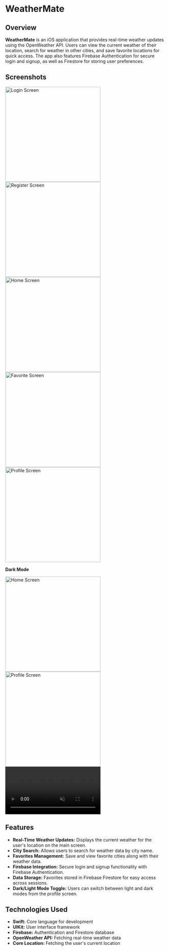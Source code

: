 # WeatherMate

## Overview

**WeatherMate**  is an iOS application that provides real-time weather updates using the OpenWeather API. Users can view the current weather of their location, search for weather in other cities, and save favorite locations for quick access. The app also features Firebase Authentication for secure login and signup, as well as Firestore for storing user preferences.

## Screenshots

<img src="WeatherMate/Screenshots/loginLight.png" alt="Login Screen" width="300">  <img src="WeatherMate/Screenshots/registerLight.png" alt="Register Screen" width="300">  <img src="WeatherMate/Screenshots/homeLight.png" alt="Home Screen" width="300">  <img src="WeatherMate/Screenshots/favoritesLight.png" alt="Favorite Screen" width="300">  <img src="WeatherMate/Screenshots/profileLight.png" alt="Profile Screen" width="300">


**Dark Mode**

<img src="WeatherMate/Screenshots/homeDark.png" alt="Home Screen" width="300"> <img src="WeatherMate/Screenshots/profileDark.png" alt="Profile Screen" width="300">
<video src="WeatherMate/blob/main/WeatherMate/Videos/AppReview720p.mp4" alt="Screen Record" width="300" autoplay loop muted></video>

## Features

- **Real-Time Weather Updates:** Displays the current weather for the user's location on the main screen.
- **City Search:** Allows users to search for weather data by city name.
- **Favorites Management:** Save and view favorite cities along with their weather data.
- **Firebase Integration:** Secure login and signup functionality with Firebase Authentication.
- **Data Storage:** Favorites stored in Firebase Firestore for easy access across sessions.
- **Dark/Light Mode Toggle:** Users can switch between light and dark modes from the profile screen.

## Technologies Used

- **Swift:** Core language for development
- **UIKit:** User interface framework
- **Firebase:** Authentication and Firestore database
- **OpenWeather API:** Fetching real-time weather data
- **Core Location:** Fetching the user's current location
